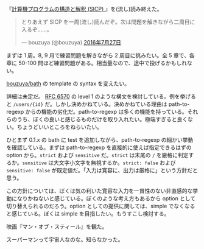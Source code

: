 『[計算機プログラムの構造と解釈 (SICP) ](http://www.amazon.co.jp/dp/4798135984/)』を(流し)読み終えた。

<blockquote class="twitter-tweet" data-lang="ja"><p lang="ja" dir="ltr">とりあえず SICP を一周(流し)読んだぞ。次は問題を解きながら二周目に入るぞ……。</p>&mdash; bouzuya (@bouzuya) <a href="https://twitter.com/bouzuya/status/758174131418460160">2016年7月27日</a></blockquote>
<script async src="//platform.twitter.com/widgets.js" charset="utf-8"></script>

まずは 1 周。8, 9 月で練習問題を解きながら 2 周目に挑みたい。全 5 章で、各章に 50-100 問ほど練習問題がある。相当量なので、途中で投げるかもしれない。

[bouzuya/bath][] の template の syntax を変えたい。

詳細は未定だ。 [RFC 6570](https://tools.ietf.org/html/rfc6570) の level 1 のような構文を検討している。例を挙げると `/users/{id}` だ。しかし決めかねている。決めかねている理由は path-to-regexp からの機能の劣化だ。path-to-regexp は多くの機能を持っている。それらのうち、ぼくの良いと感じるものだけを取り入れたい。極端すぎると良くない。ちょうどいいところをねらいたい。

ひとまず 0.1.x の bath に test を追加しながら、path-to-regexp の細かい挙動を確認している。まずは path-to-regexp を直接的に使えば指定できるはずの option から。`strict` および `sensitive` だ。`strict` は末尾の `/` を厳格に判定するか。`sensitive` は大文字小文字を無視するか。`strict: false` および `sensitive: false` が既定値だ。「入力は寛容に、出力は厳格に」という方針だと思う。

この方針については、ぼくは気の利いた寛容な入力を一貫性のない非直感的な挙動になりかねないと感じている。ぼくのような考え方もあるから option として切り替えられるのだろう。option としての提供に関しては、simple でなくなると感じている。ぼくは simple を目指したい。もうすこし検討する。

映画『マン・オブ・スティール』を観た。

スーパーマンって宇宙人なのな。知らなかった。

[bouzuya/bath]: https://github.com/bouzuya/bath
